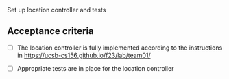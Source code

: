 Set up location controller and tests

## Acceptance criteria

- [ ] The location controller is fully implemented according to the instructions in <https://ucsb-cs156.github.io/f23/lab/team01/>
- [ ] Appropriate tests are in place for the location controller

